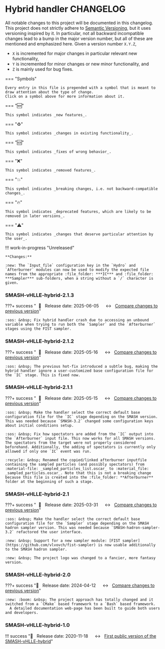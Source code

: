 # Hybrid handler CHANGELOG

All notable changes to this project will be documented in this changelog.
This project does not strictly adhere to [Semantic Versioning](https://semver.org/spec/v2.0.0.html), but it uses versioning inspired by it.
In particular, not all backward incompatible changes lead to a bump in the major version number, but all of these are mentioned and emphasized here.
Given a version number `X.Y.Z`,

* `X` is incremented for major changes in particular relevant new functionality,
* `Y` is incremented for minor changes or new minor functionality, and
* `Z` is mainly used for bug fixes.


=== "Symbols"

    Every entry in this file is prepended with a symbol that is meant to draw attention about the type of change.
    Click on a symbol above for more information about it.

=== ":new:"

    This symbol indicates _new features_.

=== ":recycle:"

    This symbol indicates _changes in existing functionality_.

=== ":sos:"

    This symbol indicates _fixes of wrong behavior_.

=== ":x:"

    This symbol indicates _removed features_.

=== ":boom:"

    This symbol indicates _breaking changes, i.e. not backward-compatible changes_.

=== ":fire:"

    This symbol indicates _deprecated features, which are likely to be removed in later versions_.

=== ":warning:"

    This symbol indicates _changes that deserve particular attention by the user_.


!!! work-in-progress "Unreleased"

    **Changes:**

    :new: The `Input_file` configuration key in the `Hydro` and `Afterburner` modules can now be used to modify the expected file names from the appropriate :file_folder: ***IC*** and :file_folder: ***Sampler*** sub-folders, when a string without a `/` character is given.


### SMASH-vHLLE-hybrid-2.1.3

???+ success "&nbsp; :date: &nbsp; Release date: 2025-06-05 &emsp; :left_right_arrow: &nbsp; [Compare changes to previous version](https://github.com/smash-transport/smash-vhlle-hybrid/compare/SMASH-vHLLE-hybrid-2.1.2...SMASH-vHLLE-hybrid-2.1.3)"

    :sos: &nbsp; Fix hybrid handler crash due to accessing an unbound variable when trying to run both the `Sampler` and the `Afterburner` stages using the FIST sampler.


### SMASH-vHLLE-hybrid-2.1.2

???+ success "&nbsp; :date: &nbsp; Release date: 2025-05-16 &emsp; :left_right_arrow: &nbsp; [Compare changes to previous version](https://github.com/smash-transport/smash-vhlle-hybrid/compare/SMASH-vHLLE-hybrid-2.1.1...SMASH-vHLLE-hybrid-2.1.2)"

    :sos: &nbsp; The previous hot-fix introduced a subtle bug, making the hybrid handler ignore a user-customized base configuration file for the `IC` stage. This is fixed now.


### SMASH-vHLLE-hybrid-2.1.1

???+ success "&nbsp; :date: &nbsp; Release date: 2025-05-15 &emsp; :left_right_arrow: &nbsp; [Compare changes to previous version](https://github.com/smash-transport/smash-vhlle-hybrid/compare/SMASH-vHLLE-hybrid-2.1...SMASH-vHLLE-hybrid-2.1.1)"

    :sos: &nbsp; Make the handler select the correct default base configuration file for the `IC` stage depending on the SMASH version. This was needed because `SMASH-3.2` changed some configuration keys about initial conditions setup.

    :sos: &nbsp; Fix how spectators are added from the `IC` output into the `Afterburner` input file. This now works for all SMASH versions. The spectators from the target were not properly considered beforehand. Additionally, the adding of spectators is currently only allowed if only one `IC` event was run.

    :recycle: &nbsp; Renamed the copied/linked afterburner inputfile containing the sampled particles (and possibly spectators) from :material-file: _sampled_particles_list.oscar_ to :material_file: _sampled_particles.oscar_. Note that this is not a breaking change because this file is created into the :file_folder: **Afterburner** folder at the beginning of such a stage.


### SMASH-vHLLE-hybrid-2.1

???+ success "&nbsp; :date: &nbsp; Release date: 2025-03-31 &emsp; :left_right_arrow: &nbsp; [Compare changes to previous version](https://github.com/smash-transport/smash-vhlle-hybrid/compare/SMASH-vHLLE-hybrid-2.0...SMASH-vHLLE-hybrid-2.1)"

    :sos: &nbsp; Make the handler select the correct default base configuration file for the `Sampler` stage depending on the SMASH hadron sampler version. This was needed because `SMASH-hadron-sampler-3.2` refactored the user interface.

    :new: &nbsp; Support for a new sampler module: [FIST sampler](https://github.com/vlvovch/fist-sampler) is now usable additionally to the SMASH hadron sampler.

    :new: &nbsp; The project logo was changed to a fancier, more fantasy version.


### SMASH-vHLLE-hybrid-2.0

???+ success ":date: &nbsp; Release date: 2024-04-12 &emsp; :left_right_arrow: &nbsp; [Compare changes to previous version](https://github.com/smash-transport/smash-vhlle-hybrid/compare/SMASH-vHLLE-hybrid-1.0...SMASH-vHLLE-hybrid-2.0)"

    :new: :boom: &nbsp; The project approach has totally changed and it switched from a `CMake` based framework to a `Bash` based framework.
      A detailed documentation web-page has been built to guide both users and developers.


### SMASH-vHLLE-hybrid-1.0

!!! success ":date: &nbsp; Release date: 2020-11-18 &emsp; :left_right_arrow: &nbsp; [First public version of the SMASH-vHLLE-hybrid](https://github.com/smash-transport/smash-vhlle-hybrid/releases/tag/SMASH-vHLLE-hybrid-1.0)"
